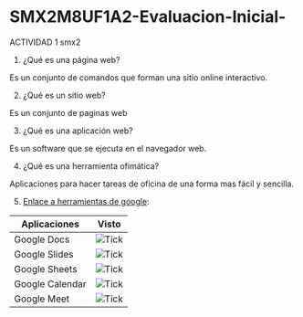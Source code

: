 # SMX2M8UF1A2-Evaluacion-Inicial-
ACTIVIDAD 1 smx2

1. ¿Qué es una página web?

Es un conjunto de comandos que forman una sitio online interactivo.
	
2. ¿Qué es un sitio web?

Es un conjunto de paginas web
	
3. ¿Qué es una aplicación web?

Es un software que se ejecuta en el navegador web.

4. ¿Qué es una herramienta ofimática?

Aplicaciones para hacer tareas de oficina de una forma mas fácil y sencilla. 

5. [Enlace a herramientas de google](https://workspace.google.com/intl/es-419/ "Herramientas de Google"):

|Aplicaciones | Visto |
|----------|:----------:|
|Google Docs | ![Tick](https://github.com/PERELZA/SMX2M8UF1A2-Evaluacion-Inicial-/blob/main/programacion%201.jpg "TICK")|
|Google Slides | ![Tick](https://github.com/PERELZA/SMX2M8UF1A2-Evaluacion-Inicial-/blob/main/programacion%201.jpg "TICK")|
|Google Sheets | ![Tick](https://github.com/PERELZA/SMX2M8UF1A2-Evaluacion-Inicial-/blob/main/programacion%201.jpg "TICK")|
|Google Calendar | ![Tick](https://github.com/PERELZA/SMX2M8UF1A2-Evaluacion-Inicial-/blob/main/programacion%201.jpg "TICK")|
|Google Meet | ![Tick](https://github.com/PERELZA/SMX2M8UF1A2-Evaluacion-Inicial-/blob/main/programacion%201.jpg "TICK")|
		

